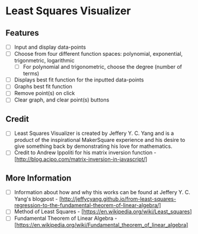 
# Least Squares Visualizer

## Features
- [ ] Input and display data-points
- [ ] Choose from four different function spaces: polynomial, exponential, trigonmetric, logarithmic
    - [ ] For polynomial and trigonometric, choose the degree (number of terms)
- [ ] Displays best fit function for the inputted data-points
- [ ] Graphs best fit function
- [ ] Remove point(s) on click
- [ ] Clear graph, and clear point(s) buttons

## Credit
- [ ] Least Squares Visualizer is created by Jeffery Y. C. Yang and is a product of the inspirational MakerSquare experience and his desire to give something back by demonstrating his love for mathematics.
- [ ] Credit to Andrew Ippoliti for his matrix inversion function - [http://blog.acipo.com/matrix-inversion-in-javascript/]

## More Information
- [ ] Information about how and why this works can be found at Jeffery Y. C. Yang's blogpost - [http://jeffycyang.github.io/from-least-squares-regression-to-the-fundamental-theorem-of-linear-algebra/]
- [ ] Method of Least Squares - [https://en.wikipedia.org/wiki/Least_squares]
- [ ] Fundamental Theorem of Linear Algebra - [https://en.wikipedia.org/wiki/Fundamental_theorem_of_linear_algebra]
